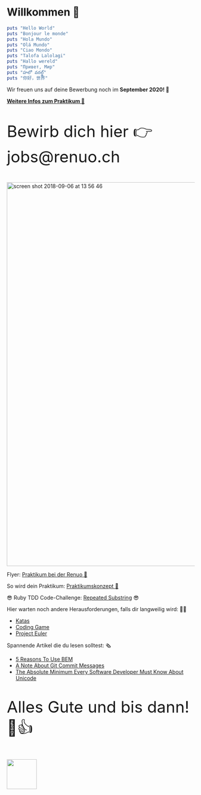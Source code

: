# Willkommen 🚀

```ruby
puts "Hello World"
puts "Bonjour le monde"
puts "Hola Mundo"
puts "Olá Mundo"
puts "Ciao Mondo"
puts "Talofa Lalolagi"
puts "Hallo wereld"
puts "Привет, Мир"
puts "హలో వరల్డ్"
puts "你好，世界"
```
Wir freuen uns auf deine Bewerbung noch im **September 2020! 📅** 

**[Weitere Infos zum Praktikum 🧐](https://www.renuo.ch/en/jobs/ims-internship-2020-2021)**
<p style="font-size: 32pt;">Bewirb dich hier 👉 jobs@renuo.ch</p>

<img width="1029" alt="screen shot 2018-09-06 at 13 56 46" src="https://user-images.githubusercontent.com/20790833/45155918-ce7cb180-b1dc-11e8-9444-31876dcecfea.png">

Flyer: [Praktikum bei der Renuo 📰](https://github.com/renuo/renuo-praktikum/raw/master/Praktikum%20bei%20der%20Renuo.pdf) 

So wird dein Praktikum: [Praktikumskonzept 📖](https://github.com/renuo/renuo-praktikum/raw/master/Praktikumskonzept%202019.pdf) 

😎 Ruby TDD Code-Challenge: [Repeated Substring](https://github.com/renuo/repeated_substring) 😎

Hier warten noch andere Herausforderungen, falls dir langweilig wird: 🏃‍♀️
- [Katas](http://kata-log.rocks/starter)
- [Coding Game](https://www.codingame.com/start)
- [Project Euler](https://projecteuler.net/)

Spannende Artikel die du lesen solltest: 🗞
- [5 Reasons To Use BEM](https://blog.elpassion.com/reasons-to-use-bem-a88738317753)
- [A Note About Git Commit Messages](https://tbaggery.com/2008/04/19/a-note-about-git-commit-messages.html)
- [The Absolute Minimum Every Software Developer Must Know About Unicode](https://www.joelonsoftware.com/2003/10/08/the-absolute-minimum-every-software-developer-absolutely-positively-must-know-about-unicode-and-character-sets-no-excuses/)

<p style="font-size: 32pt;">Alles Gute und bis dann! 🙂👍</p>

<img src="https://user-images.githubusercontent.com/42026584/63007974-ef846280-be81-11e9-94ca-6b98f29726eb.png" height="80px"/>
